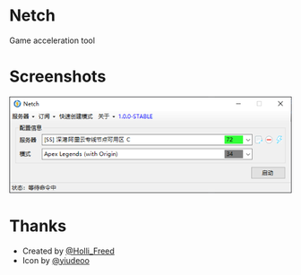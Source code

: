 # Netch
Game acceleration tool

# Screenshots
![](docs/zh_CN/screenshots/main.png)

# Thanks
- Created by [@Holli_Freed](https://github.com/hollifreed)
- Icon by [@yiudeoo](https://t.me/yiudeoo)